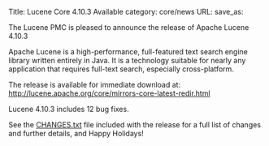 Title: Lucene Core 4.10.3 Available
category: core/news
URL: 
save_as: 

The Lucene PMC is pleased to announce the release of Apache Lucene 4.10.3

Apache Lucene is a high-performance, full-featured text search engine
library written entirely in Java. It is a technology suitable for nearly
any application that requires full-text search, especially cross-platform.

The release is available for immediate download at:
 <http://lucene.apache.org/core/mirrors-core-latest-redir.html>

Lucene 4.10.3 includes 12 bug fixes.

See the [CHANGES.txt](/core/4_10_3/changes/Changes.html) file included with the
release for a full list of changes and further details, and Happy Holidays!

